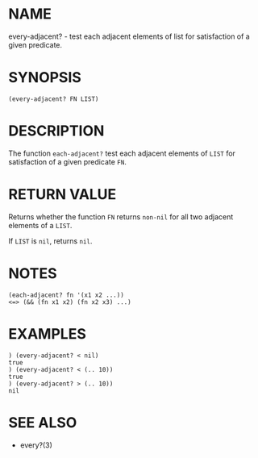 # NAME
every-adjacent? - test each adjacent elements of list for satisfaction of a given predicate.

# SYNOPSIS

    (every-adjacent? FN LIST)

# DESCRIPTION
The function `each-adjacent?` test each adjacent elements of `LIST` for satisfaction of a given predicate `FN`.

# RETURN VALUE
Returns whether the function `FN` returns `non-nil` for all two adjacent elements of a `LIST`.

If `LIST` is `nil`, returns `nil`.

# NOTES

    (each-adjacent? fn '(x1 x2 ...))
    <=> (&& (fn x1 x2) (fn x2 x3) ...)

# EXAMPLES

    ) (every-adjacent? < nil)
    true
    ) (every-adjacent? < (.. 10))
    true
    ) (every-adjacent? > (.. 10))
    nil

# SEE ALSO
- every?(3)
